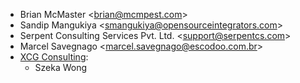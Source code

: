 - Brian McMaster \<<brian@mcmpest.com>\>
- Sandip Mangukiya \<<smangukiya@opensourceintegrators.com>\>
- Serpent Consulting Services Pvt. Ltd. \<<support@serpentcs.com>\>
- Marcel Savegnago \<<marcel.savegnago@escodoo.com.br>\>
- [XCG Consulting](https://xcg-consulting.fr):
  - Szeka Wong
